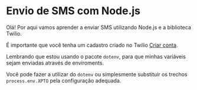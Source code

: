 # Envio de SMS com Node.js

Olá! Por aqui vamos aprender a enviar SMS utilizando Node.js e a biblioteca Twilio.

É importante que você tenha um cadastro criado no Twilio [Criar conta](twilio.com/console).

Lembrando que estou usando o pacote `dotenv`, para que minhas variáveis sejam enviadas através de enviroments.

Você pode fazer a utilizar do `dotenv` ou simplesmente substituir os trechos `process.env.XPTO` pela configuração adequada.
